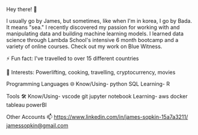 Hey there! 👋

I usually go by James, but sometimes, like when I'm in korea, I go by Bada. It means "sea." I recently discovered my passion for working with and manipulating data and building machine learning models. I learned data science through Lambda School's intensive 6 month bootcamp and a variety of online courses. Check out my work on Blue Witness.

⚡ Fun fact: I've travelled to over 15 different countries

🌟 Interests: Powerlifting, cooking, travelling, cryptocurrency, movies

Programming Languages 🌐
Know/Using- python SQL 
Learning- R

Tools 🛠️
Know/Using- vscode git jupyter notebook
Learning- aws docker tableau powerBI

Other Accounts 📫
https://www.linkedin.com/in/james-sopkin-15a7a3211/
jamessopkin@gmail.com
